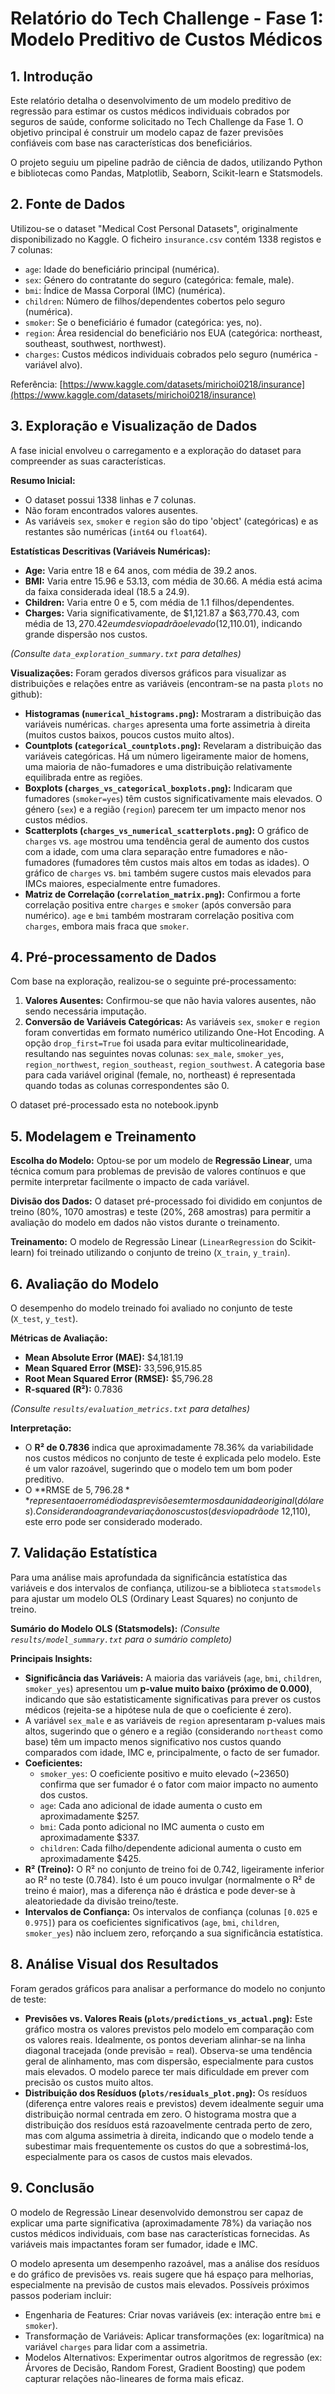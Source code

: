 # Relatório do Tech Challenge - Fase 1: Modelo Preditivo de Custos Médicos

## 1. Introdução

Este relatório detalha o desenvolvimento de um modelo preditivo de regressão para estimar os custos médicos individuais cobrados por seguros de saúde, conforme solicitado no Tech Challenge da Fase 1. O objetivo principal é construir um modelo capaz de fazer previsões confiáveis com base nas características dos beneficiários.

O projeto seguiu um pipeline padrão de ciência de dados, utilizando Python e bibliotecas como Pandas, Matplotlib, Seaborn, Scikit-learn e Statsmodels.

## 2. Fonte de Dados

Utilizou-se o dataset "Medical Cost Personal Datasets", originalmente disponibilizado no Kaggle. O ficheiro `insurance.csv` contém 1338 registos e 7 colunas:

-   `age`: Idade do beneficiário principal (numérica).
-   `sex`: Género do contratante do seguro (categórica: female, male).
-   `bmi`: Índice de Massa Corporal (IMC) (numérica).
-   `children`: Número de filhos/dependentes cobertos pelo seguro (numérica).
-   `smoker`: Se o beneficiário é fumador (categórica: yes, no).
-   `region`: Área residencial do beneficiário nos EUA (categórica: northeast, southeast, southwest, northwest).
-   `charges`: Custos médicos individuais cobrados pelo seguro (numérica - variável alvo).

Referência: [https://www.kaggle.com/datasets/mirichoi0218/insurance](https://www.kaggle.com/datasets/mirichoi0218/insurance)

## 3. Exploração e Visualização de Dados

A fase inicial envolveu o carregamento e a exploração do dataset para compreender as suas características.

**Resumo Inicial:**

-   O dataset possui 1338 linhas e 7 colunas.
-   Não foram encontrados valores ausentes.
-   As variáveis  `sex`,  `smoker`  e  `region`  são do tipo 'object' (categóricas) e as restantes são numéricas (`int64`  ou  `float64`).

**Estatísticas Descritivas (Variáveis Numéricas):**

-   **Age:**  Varia entre 18 e 64 anos, com média de 39.2 anos.
-   **BMI:**  Varia entre 15.96 e 53.13, com média de 30.66. A média está acima da faixa considerada ideal (18.5 a 24.9).
-   **Children:**  Varia entre 0 e 5, com média de 1.1 filhos/dependentes.
-   **Charges:**  Varia significativamente, de $1,121.87 a $63,770.43, com média de $13,270.42 e um desvio padrão elevado ($12,110.01), indicando grande dispersão nos custos.

_(Consulte `data_exploration_summary.txt` para detalhes)_

**Visualizações:** Foram gerados diversos gráficos para visualizar as distribuições e relações entre as variáveis (encontram-se na pasta `plots` no github):

-   **Histogramas (`numerical_histograms.png`):**  Mostraram a distribuição das variáveis numéricas.  `charges`  apresenta uma forte assimetria à direita (muitos custos baixos, poucos custos muito altos).
-   **Countplots (`categorical_countplots.png`):**  Revelaram a distribuição das variáveis categóricas. Há um número ligeiramente maior de homens, uma maioria de não-fumadores e uma distribuição relativamente equilibrada entre as regiões.
-   **Boxplots (`charges_vs_categorical_boxplots.png`):**  Indicaram que fumadores (`smoker=yes`) têm custos significativamente mais elevados. O género (`sex`) e a região (`region`) parecem ter um impacto menor nos custos médios.
-   **Scatterplots (`charges_vs_numerical_scatterplots.png`):**  O gráfico de  `charges`  vs.  `age`  mostrou uma tendência geral de aumento dos custos com a idade, com uma clara separação entre fumadores e não-fumadores (fumadores têm custos mais altos em todas as idades). O gráfico de  `charges`  vs.  `bmi`  também sugere custos mais elevados para IMCs maiores, especialmente entre fumadores.
-   **Matriz de Correlação (`correlation_matrix.png`):**  Confirmou a forte correlação positiva entre  `charges`  e  `smoker`  (após conversão para numérico).  `age`  e  `bmi`  também mostraram correlação positiva com  `charges`, embora mais fraca que  `smoker`.

## 4. Pré-processamento de Dados

Com base na exploração, realizou-se o seguinte pré-processamento:

1.  **Valores Ausentes:**  Confirmou-se que não havia valores ausentes, não sendo necessária imputação.
2.  **Conversão de Variáveis Categóricas:**  As variáveis  `sex`,  `smoker`  e  `region`  foram convertidas em formato numérico utilizando One-Hot Encoding. A opção  `drop_first=True`  foi usada para evitar multicolinearidade, resultando nas seguintes novas colunas:  `sex_male`,  `smoker_yes`,  `region_northwest`,  `region_southeast`,  `region_southwest`. A categoria base para cada variável original (female, no, northeast) é representada quando todas as colunas correspondentes são 0.

O dataset pré-processado esta no notebook.ipynb

## 5. Modelagem e Treinamento

**Escolha do Modelo:** Optou-se por um modelo de **Regressão Linear**, uma técnica comum para problemas de previsão de valores contínuos e que permite interpretar facilmente o impacto de cada variável.

**Divisão dos Dados:** O dataset pré-processado foi dividido em conjuntos de treino (80%, 1070 amostras) e teste (20%, 268 amostras) para permitir a avaliação do modelo em dados não vistos durante o treinamento.

**Treinamento:** O modelo de Regressão Linear (`LinearRegression` do Scikit-learn) foi treinado utilizando o conjunto de treino (`X_train`, `y_train`).

## 6. Avaliação do Modelo

O desempenho do modelo treinado foi avaliado no conjunto de teste (`X_test`, `y_test`).

**Métricas de Avaliação:**

-   **Mean Absolute Error (MAE):**  $4,181.19
-   **Mean Squared Error (MSE):**  33,596,915.85
-   **Root Mean Squared Error (RMSE):**  $5,796.28
-   **R-squared (R²):**  0.7836

_(Consulte `results/evaluation_metrics.txt` para detalhes)_

**Interpretação:**

-   O  **R² de 0.7836**  indica que aproximadamente 78.36% da variabilidade nos custos médicos no conjunto de teste é explicada pelo modelo. Este é um valor razoável, sugerindo que o modelo tem um bom poder preditivo.
-   O  **RMSE de $5,796.28**  representa o erro médio das previsões em termos da unidade original (dólares). Considerando a grande variação nos custos (desvio padrão de ~$12,110), este erro pode ser considerado moderado.

## 7. Validação Estatística

Para uma análise mais aprofundada da significância estatística das variáveis e dos intervalos de confiança, utilizou-se a biblioteca `statsmodels` para ajustar um modelo OLS (Ordinary Least Squares) no conjunto de treino.

**Sumário do Modelo OLS (Statsmodels):** _(Consulte `results/model_summary.txt` para o sumário completo)_

**Principais Insights:**

-   **Significância das Variáveis:**  A maioria das variáveis (`age`,  `bmi`,  `children`,  `smoker_yes`) apresentou um  **p-value muito baixo (próximo de 0.000)**, indicando que são estatisticamente significativas para prever os custos médicos (rejeita-se a hipótese nula de que o coeficiente é zero).
-   A variável  `sex_male`  e as variáveis de  `region`  apresentaram p-values mais altos, sugerindo que o género e a região (considerando  `northeast`  como base) têm um impacto menos significativo nos custos quando comparados com idade, IMC e, principalmente, o facto de ser fumador.
-   **Coeficientes:**
    -   `smoker_yes`: O coeficiente positivo e muito elevado (~23650) confirma que ser fumador é o fator com maior impacto no aumento dos custos.
    -   `age`: Cada ano adicional de idade aumenta o custo em aproximadamente $257.
    -   `bmi`: Cada ponto adicional no IMC aumenta o custo em aproximadamente $337.
    -   `children`: Cada filho/dependente adicional aumenta o custo em aproximadamente $425.
-   **R² (Treino):**  O R² no conjunto de treino foi de 0.742, ligeiramente inferior ao R² no teste (0.784). Isto é um pouco invulgar (normalmente o R² de treino é maior), mas a diferença não é drástica e pode dever-se à aleatoriedade da divisão treino/teste.
-   **Intervalos de Confiança:**  Os intervalos de confiança (colunas  `[0.025`  e  `0.975]`) para os coeficientes significativos (`age`,  `bmi`,  `children`,  `smoker_yes`) não incluem zero, reforçando a sua significância estatística.

## 8. Análise Visual dos Resultados

Foram gerados gráficos para analisar a performance do modelo no conjunto de teste:

-   **Previsões vs. Valores Reais (`plots/predictions_vs_actual.png`):**  Este gráfico mostra os valores previstos pelo modelo em comparação com os valores reais. Idealmente, os pontos deveriam alinhar-se na linha diagonal tracejada (onde previsão = real). Observa-se uma tendência geral de alinhamento, mas com dispersão, especialmente para custos mais elevados. O modelo parece ter mais dificuldade em prever com precisão os custos muito altos.
-   **Distribuição dos Resíduos (`plots/residuals_plot.png`):**  Os resíduos (diferença entre valores reais e previstos) devem idealmente seguir uma distribuição normal centrada em zero. O histograma mostra que a distribuição dos resíduos está razoavelmente centrada perto de zero, mas com alguma assimetria à direita, indicando que o modelo tende a subestimar mais frequentemente os custos do que a sobrestimá-los, especialmente para os casos de custos mais elevados.

## 9. Conclusão

O modelo de Regressão Linear desenvolvido demonstrou ser capaz de explicar uma parte significativa (aproximadamente 78%) da variação nos custos médicos individuais, com base nas características fornecidas. As variáveis mais impactantes foram ser fumador, idade e IMC.

O modelo apresenta um desempenho razoável, mas a análise dos resíduos e do gráfico de previsões vs. reais sugere que há espaço para melhorias, especialmente na previsão de custos mais elevados. Possíveis próximos passos poderiam incluir:

-   Engenharia de Features: Criar novas variáveis (ex: interação entre  `bmi`  e  `smoker`).
-   Transformação de Variáveis: Aplicar transformações (ex: logarítmica) na variável  `charges`  para lidar com a assimetria.
-   Modelos Alternativos: Experimentar outros algoritmos de regressão (ex: Árvores de Decisão, Random Forest, Gradient Boosting) que podem capturar relações não-lineares de forma mais eficaz.
